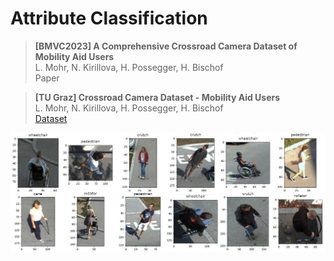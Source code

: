 # Attribute Classification

> **[BMVC2023] A Comprehensive Crossroad Camera Dataset of Mobility Aid Users**            
> L. Mohr, N. Kirillova, H. Possegger, H. Bischof\
> Paper

> **[TU Graz] Crossroad Camera Dataset - Mobility Aid Users**\
> L. Mohr, N. Kirillova, H. Possegger, H. Bischof\
> [Dataset](https://repository.tugraz.at/records/2gat1-pev27)
 
<img src="docs/exampl_train_data.jpg" title="Exemplary training dataset"/>